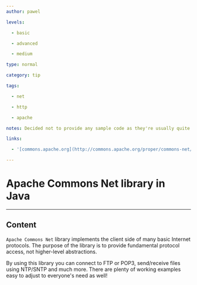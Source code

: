 ```yaml
---
author: pawel

levels:

  - basic

  - advanced

  - medium

type: normal

category: tip

tags:

  - net

  - http

  - apache

notes: Decided not to provide any sample code as they're usually quite long

links:

  - '[commons.apache.org](http://commons.apache.org/proper/commons-net/){website}'

---
```

# Apache Commons Net library in Java

---
## Content

`Apache Commons Net` library implements the client side of many basic Internet protocols. The purpose of the library is to provide fundamental protocol access, not higher-level abstractions.

By using this library you can connect to FTP or POP3, send/receive files using NTP/SNTP and much more. There are plenty of working examples easy to adjust to everyone's need as well!
 
